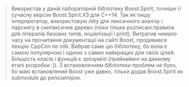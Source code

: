 >Використав у даній лабораторній бібліотеку Boost.Spirit, точніше її сучасну версію Boost.Spirit.X3 для С++14.
>Так як пишу інтерпретатор, використовую лібу для лексичного аналізу і парсингу в синтаксичне дерево (поки тільки розписані правила для літералів базових типів, ініціалізації і print).
>Витратив чимало часу на прочитання документації на сайті Boost, продивився лекцію CppCon по лібі.
>Вибрав саме цю бібліотеку, бо вона є самою популярною і одною з самих найкращих для своїх цілей.
>Більшість класів і функцій є зрозумілі (прийнаймні на данному етапі розробки :)).
>З встановленням бібліотеки проблем не було, бо маю встановлений Boost уже давно, тільки додав Boost.Spirit як submodule до репозиторію.
